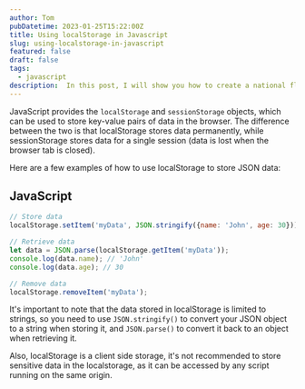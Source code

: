 ```yaml
---
author: Tom
pubDatetime: 2023-01-25T15:22:00Z
title: Using localStorage in Javascript
slug: using-localstorage-in-javascript
featured: false
draft: false
tags:
  - javascript
description:  In this post, I will show you how to create a national flag by using CSS gradient.
---
```


JavaScript provides the `localStorage` and `sessionStorage` objects, which can be used to store key-value pairs of data in the browser. The difference between the two is that localStorage stores data permanently, while sessionStorage stores data for a single session (data is lost when the browser tab is closed).

Here are a few examples of how to use localStorage to store JSON data:

## JavaScript
```javascript
// Store data
localStorage.setItem('myData', JSON.stringify({name: 'John', age: 30}));

// Retrieve data
let data = JSON.parse(localStorage.getItem('myData'));
console.log(data.name); // 'John'
console.log(data.age); // 30

// Remove data
localStorage.removeItem('myData');
```

It\'s important to note that the data stored in localStorage is limited to strings, so you need to use `JSON.stringify()` to convert your JSON object to a string when storing it, and `JSON.parse()` to convert it back to an object when retrieving it.

Also, localStorage is a client side storage, it\'s not recommended to store sensitive data in the localstorage, as it can be accessed by any script running on the same origin.